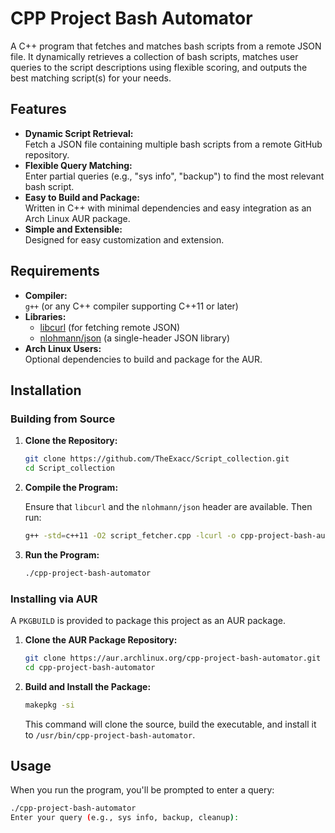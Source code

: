 # CPP Project Bash Automator

A C++ program that fetches and matches bash scripts from a remote JSON file. It dynamically retrieves a collection of bash scripts, matches user queries to the script descriptions using flexible scoring, and outputs the best matching script(s) for your needs.

## Features

- **Dynamic Script Retrieval:**  
  Fetch a JSON file containing multiple bash scripts from a remote GitHub repository.
- **Flexible Query Matching:**  
  Enter partial queries (e.g., "sys info", "backup") to find the most relevant bash script.
- **Easy to Build and Package:**  
  Written in C++ with minimal dependencies and easy integration as an Arch Linux AUR package.
- **Simple and Extensible:**  
  Designed for easy customization and extension.

## Requirements

- **Compiler:**  
  `g++` (or any C++ compiler supporting C++11 or later)
- **Libraries:**  
  - [libcurl](https://curl.se/libcurl/) (for fetching remote JSON)
  - [nlohmann/json](https://github.com/nlohmann/json) (a single-header JSON library)
- **Arch Linux Users:**  
  Optional dependencies to build and package for the AUR.

## Installation

### Building from Source

1. **Clone the Repository:**

    ```bash
    git clone https://github.com/TheExacc/Script_collection.git
    cd Script_collection
    ```

2. **Compile the Program:**

    Ensure that `libcurl` and the `nlohmann/json` header are available. Then run:

    ```bash
    g++ -std=c++11 -O2 script_fetcher.cpp -lcurl -o cpp-project-bash-automator
    ```

3. **Run the Program:**

    ```bash
    ./cpp-project-bash-automator
    ```

### Installing via AUR

A `PKGBUILD` is provided to package this project as an AUR package.

1. **Clone the AUR Package Repository:**

    ```bash
    git clone https://aur.archlinux.org/cpp-project-bash-automator.git
    cd cpp-project-bash-automator
    ```

2. **Build and Install the Package:**

    ```bash
    makepkg -si
    ```

    This command will clone the source, build the executable, and install it to `/usr/bin/cpp-project-bash-automator`.

## Usage

When you run the program, you'll be prompted to enter a query:

```bash
./cpp-project-bash-automator
Enter your query (e.g., sys info, backup, cleanup):

